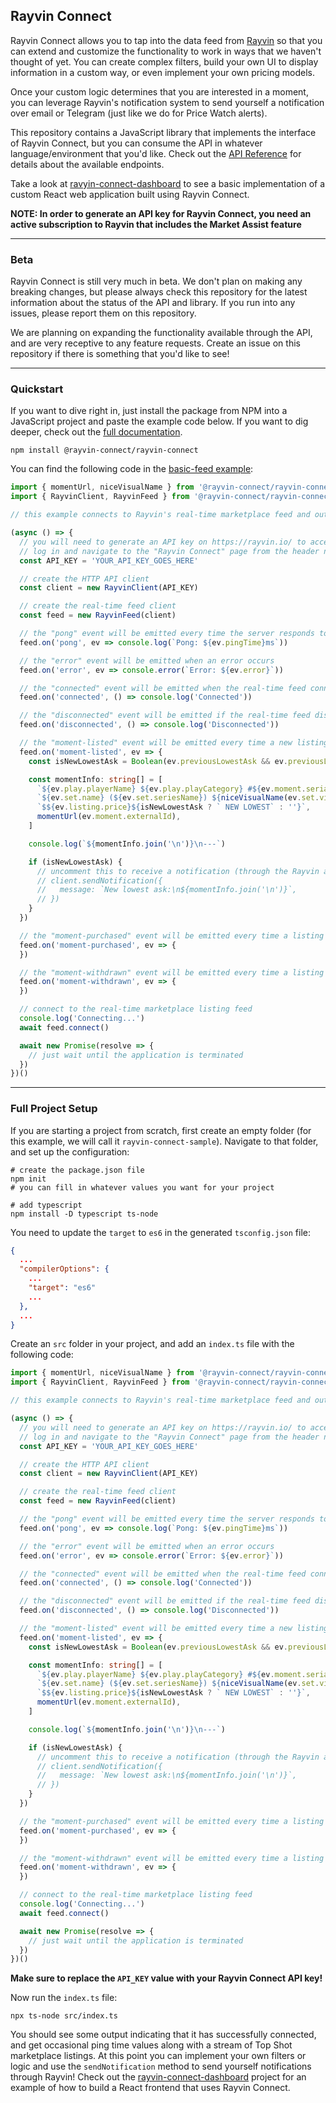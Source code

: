 ## Rayvin Connect

Rayvin Connect allows you to tap into the data feed from [Rayvin](https://rayvin.io/) so that you can extend and customize the functionality to work in ways that we haven't thought of yet. You can create complex filters, build your own UI to display information in a custom way, or even implement your own pricing models.

Once your custom logic determines that you are interested in a moment, you can leverage Rayvin's notification system to send yourself a notification over email or Telegram (just like we do for Price Watch alerts).

This repository contains a JavaScript library that implements the interface of Rayvin Connect, but you can consume the API in whatever language/environment that you'd like. Check out the [API Reference](docs/api-reference.md) for details about the available endpoints.

Take a look at [ravyin-connect-dashboard](https://github.com/rayvin-connect/rayvin-connect-dashboard) to see a basic implementation of a custom React web application built using Rayvin Connect.

**NOTE: In order to generate an API key for Rayvin Connect, you need an active subscription to Rayvin that includes the Market Assist feature**

---

### Beta

Rayvin Connect is still very much in beta. We don't plan on making any breaking changes, but please always check this repository for the latest information about the status of the API and library. If you run into any issues, please report them on this repository.

We are planning on expanding the functionality available through the API, and are very receptive to any feature requests. Create an issue on this repository if there is something that you'd like to see!

---

### Quickstart

If you want to dive right in, just install the package from NPM into a JavaScript project and paste the example code below. If you want to dig deeper, check out the [full documentation](docs/index.md).

```shell
npm install @rayvin-connect/rayvin-connect
```

You can find the following code in the [basic-feed example](src/examples/basic-feed.ts):

```typescript
import { momentUrl, niceVisualName } from '@rayvin-connect/rayvin-connect/lib/lib/helpers/top-shot-helpers'
import { RayvinClient, RayvinFeed } from '@rayvin-connect/rayvin-connect'

// this example connects to Rayvin's real-time marketplace feed and outputs all new listings to the console

(async () => {
  // you will need to generate an API key on https://rayvin.io/ to access the API
  // log in and navigate to the "Rayvin Connect" page from the header navigation menu
  const API_KEY = 'YOUR_API_KEY_GOES_HERE'

  // create the HTTP API client
  const client = new RayvinClient(API_KEY)

  // create the real-time feed client
  const feed = new RayvinFeed(client)

  // the "pong" event will be emitted every time the server responds to the automatic ping requests
  feed.on('pong', ev => console.log(`Pong: ${ev.pingTime}ms`))

  // the "error" event will be emitted when an error occurs
  feed.on('error', ev => console.error(`Error: ${ev.error}`))

  // the "connected" event will be emitted when the real-time feed connects to the server
  feed.on('connected', () => console.log('Connected'))

  // the "disconnected" event will be emitted if the real-time feed disconnects from the server
  feed.on('disconnected', () => console.log('Disconnected'))

  // the "moment-listed" event will be emitted every time a new listing is posted to the marketplace
  feed.on('moment-listed', ev => {
    const isNewLowestAsk = Boolean(ev.previousLowestAsk && ev.previousLowestAsk > ev.listing.price)

    const momentInfo: string[] = [
      `${ev.play.playerName} ${ev.play.playCategory} #${ev.moment.serialNumber}/${ev.setPlay.circulationCount}`,
      `${ev.set.name} (${ev.set.seriesName}) ${niceVisualName(ev.set.visualId)}`,
      `$${ev.listing.price}${isNewLowestAsk ? ` NEW LOWEST` : ''}`,
      momentUrl(ev.moment.externalId),
    ]

    console.log(`${momentInfo.join('\n')}\n---`)

    if (isNewLowestAsk) {
      // uncomment this to receive a notification (through the Rayvin alert system) every time there is a new lowest ask posted to the marketplace
      // client.sendNotification({
      //   message: `New lowest ask:\n${momentInfo.join('\n')}`,
      // })
    }
  })

  // the "moment-purchased" event will be emitted every time a listing is purchased from the marketplace
  feed.on('moment-purchased', ev => {
  })

  // the "moment-withdrawn" event will be emitted every time a listing is withdrawn from the marketplace
  feed.on('moment-withdrawn', ev => {
  })

  // connect to the real-time marketplace listing feed
  console.log('Connecting...')
  await feed.connect()

  await new Promise(resolve => {
    // just wait until the application is terminated
  })
})()
```

---

### Full Project Setup

If you are starting a project from scratch, first create an empty folder (for this example, we will call it `rayvin-connect-sample`). Navigate to that folder, and set up the configuration:

```shell
# create the package.json file
npm init
# you can fill in whatever values you want for your project

# add typescript
npm install -D typescript ts-node
```

You need to update the `target` to `es6` in the generated `tsconfig.json` file:
```json
{
  ...
  "compilerOptions": {
    ...
    "target": "es6"
    ...
  },
  ...
}
```

Create an `src` folder in your project, and add an `index.ts` file with the following code:

```typescript
import { momentUrl, niceVisualName } from '@rayvin-connect/rayvin-connect/lib/lib/helpers/top-shot-helpers'
import { RayvinClient, RayvinFeed } from '@rayvin-connect/rayvin-connect'

// this example connects to Rayvin's real-time marketplace feed and outputs all new listings to the console

(async () => {
  // you will need to generate an API key on https://rayvin.io/ to access the API
  // log in and navigate to the "Rayvin Connect" page from the header navigation menu
  const API_KEY = 'YOUR_API_KEY_GOES_HERE'

  // create the HTTP API client
  const client = new RayvinClient(API_KEY)

  // create the real-time feed client
  const feed = new RayvinFeed(client)

  // the "pong" event will be emitted every time the server responds to the automatic ping requests
  feed.on('pong', ev => console.log(`Pong: ${ev.pingTime}ms`))

  // the "error" event will be emitted when an error occurs
  feed.on('error', ev => console.error(`Error: ${ev.error}`))

  // the "connected" event will be emitted when the real-time feed connects to the server
  feed.on('connected', () => console.log('Connected'))

  // the "disconnected" event will be emitted if the real-time feed disconnects from the server
  feed.on('disconnected', () => console.log('Disconnected'))

  // the "moment-listed" event will be emitted every time a new listing is posted to the marketplace
  feed.on('moment-listed', ev => {
    const isNewLowestAsk = Boolean(ev.previousLowestAsk && ev.previousLowestAsk > ev.listing.price)

    const momentInfo: string[] = [
      `${ev.play.playerName} ${ev.play.playCategory} #${ev.moment.serialNumber}/${ev.setPlay.circulationCount}`,
      `${ev.set.name} (${ev.set.seriesName}) ${niceVisualName(ev.set.visualId)}`,
      `$${ev.listing.price}${isNewLowestAsk ? ` NEW LOWEST` : ''}`,
      momentUrl(ev.moment.externalId),
    ]

    console.log(`${momentInfo.join('\n')}\n---`)

    if (isNewLowestAsk) {
      // uncomment this to receive a notification (through the Rayvin alert system) every time there is a new lowest ask posted to the marketplace
      // client.sendNotification({
      //   message: `New lowest ask:\n${momentInfo.join('\n')}`,
      // })
    }
  })

  // the "moment-purchased" event will be emitted every time a listing is purchased from the marketplace
  feed.on('moment-purchased', ev => {
  })

  // the "moment-withdrawn" event will be emitted every time a listing is withdrawn from the marketplace
  feed.on('moment-withdrawn', ev => {
  })

  // connect to the real-time marketplace listing feed
  console.log('Connecting...')
  await feed.connect()

  await new Promise(resolve => {
    // just wait until the application is terminated
  })
})()
```

**Make sure to replace the `API_KEY` value with your Rayvin Connect API key!** 

Now run the `index.ts` file:

```shell
npx ts-node src/index.ts
```

You should see some output indicating that it has successfully connected, and get occasional ping time values along with a stream of Top Shot marketplace listings. At this point you can implement your own filters or logic and use the `sendNotification` method to send yourself notifications through Rayvin! Check out the [rayvin-connect-dashboard](https://github.com/rayvin-connect/rayvin-connect-dashboard) project for an example of how to build a React frontend that uses Rayvin Connect.
